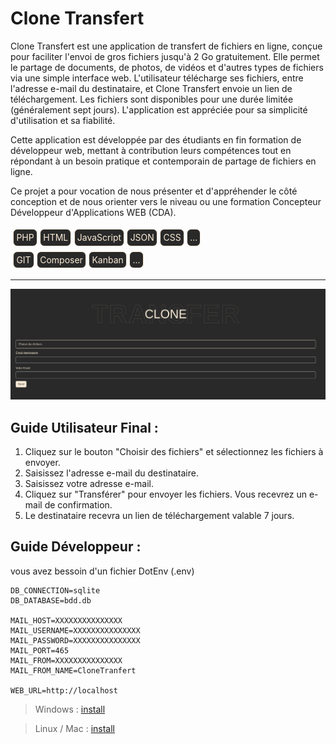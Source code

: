 <style>
  .wrap_tag {
    display: flex; 
    gap: 0.3em;
    padding: 0.3em; 
  }
  .tag {
    color: #faebd7; 
    border: 1px solid antiquewhite; 
    background-color: #292929; 
    padding: 0.3em; 
    width: min-content; 
    border-radius: 7px;
  }
</style>

# Clone Transfert

Clone Transfert est une application de transfert de fichiers en ligne, conçue pour faciliter l'envoi de gros fichiers jusqu'à 2 Go gratuitement. Elle permet le partage de documents, de photos, de vidéos et d'autres types de fichiers via une simple interface web. L'utilisateur télécharge ses fichiers, entre l'adresse e-mail du destinataire, et Clone Transfert envoie un lien de téléchargement. Les fichiers sont disponibles pour une durée limitée (généralement sept jours). L'application est appréciée pour sa simplicité d'utilisation et sa fiabilité.

Cette application est développée par des étudiants en fin formation de développeur web, mettant à contribution leurs compétences tout en répondant à un besoin pratique et contemporain de partage de fichiers en ligne.

Ce projet a pour vocation de nous présenter et d'appréhender le côté conception et de nous orienter vers le niveau ou une formation Concepteur Développeur d'Applications WEB (CDA).

<div class="wrap_tag">
  <div class="tag">PHP</div>
  <div class="tag">HTML</div>
  <div class="tag">JavaScript</div>
  <div class="tag">JSON</div>
  <div class="tag">CSS</div>
  <div class="tag">...</div>
</div>
<div class="wrap_tag">
  <div class="tag">GIT</div>
  <div class="tag">Composer</div>
  <div class="tag">Kanban</div>
  <div class="tag">...</div>
</div>


---

![Clone Transfert image](./assets/images/clonetransfert.png)

## Guide Utilisateur Final :

1. Cliquez sur le bouton "Choisir des fichiers" et sélectionnez les fichiers à envoyer.
2. Saisissez l'adresse e-mail du destinataire.
3. Saisissez votre adresse e-mail.
4. Cliquez sur "Transférer" pour envoyer les fichiers. Vous recevrez un e-mail de confirmation.
5. Le destinataire recevra un lien de téléchargement valable 7 jours.

## Guide Développeur : 

vous avez bessoin d'un fichier DotEnv (.env)

```shell
DB_CONNECTION=sqlite
DB_DATABASE=bdd.db

MAIL_HOST=XXXXXXXXXXXXXXX
MAIL_USERNAME=XXXXXXXXXXXXXXX
MAIL_PASSWORD=XXXXXXXXXXXXXXX
MAIL_PORT=465
MAIL_FROM=XXXXXXXXXXXXXXX
MAIL_FROM_NAME=CloneTranfert

WEB_URL=http://localhost
```

> Windows : [install](./documents/windows/install.md)

> Linux / Mac : [install](./documents/linux/install.md)
